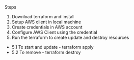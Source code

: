 Steps

1. Download terraform and install
2. Setup AWS client in local machine
3. Create credentials in AWS account
4. Configure AWS Client using the credential
5. Run the terraform to create update and destroy resources
- 5.1 To start and update - terraform apply
- 5.2 To remove - terraform destroy